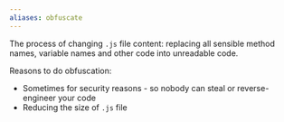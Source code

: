 ```yaml
---
aliases: obfuscate
---
```

The process of changing `.js`  file content: replacing all sensible method names, variable names and other code into unreadable code.

Reasons to do obfuscation:
- Sometimes for security reasons - so nobody can steal or reverse-engineer your code
- Reducing the size of `.js` file
